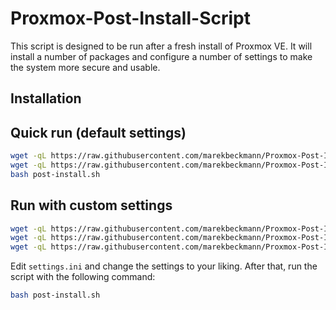 # Proxmox-Post-Install-Script

This script is designed to be run after a fresh install of Proxmox VE. It will install a number of packages and configure a number of settings to make the system more secure and usable.

## Installation

## Quick run (default settings)

```bash
wget -qL https://raw.githubusercontent.com/marekbeckmann/Proxmox-Post-Install-Script/main/config.ini && \
wget -qL https://raw.githubusercontent.com/marekbeckmann/Proxmox-Post-Install-Script/main/post-install.sh &&\
bash post-install.sh
```

## Run with custom settings

```bash
wget -qL https://raw.githubusercontent.com/marekbeckmann/Proxmox-Post-Install-Script/main/config.ini && \
wget -qL https://raw.githubusercontent.com/marekbeckmann/Proxmox-Post-Install-Script/main/settings.ini && \
wget -qL https://raw.githubusercontent.com/marekbeckmann/Proxmox-Post-Install-Script/main/post-install.sh
```

Edit `settings.ini` and change the settings to your liking. After that, run the script with the following command:

```bash
bash post-install.sh
```

